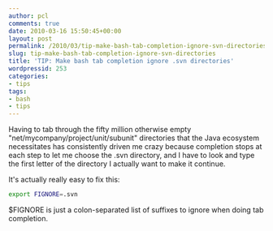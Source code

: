 ```yaml
---
author: pcl
comments: true
date: 2010-03-16 15:50:45+00:00
layout: post
permalink: /2010/03/tip-make-bash-tab-completion-ignore-svn-directories/
slug: tip-make-bash-tab-completion-ignore-svn-directories
title: 'TIP: Make bash tab completion ignore .svn directories'
wordpressid: 253
categories:
- tips
tags:
- bash
- tips
---
```


Having to tab through the fifty million otherwise empty "net/mycompany/project/unit/subunit" directories that the Java ecosystem necessitates has consistently driven me crazy because completion stops at each step to let me choose the .svn directory, and I have to look and type the first letter of the directory I actually want to make it continue.

It's actually really easy to fix this:

~~~ bash
export FIGNORE=.svn
~~~

$FIGNORE is just a colon-separated list of suffixes to ignore when doing tab completion.
